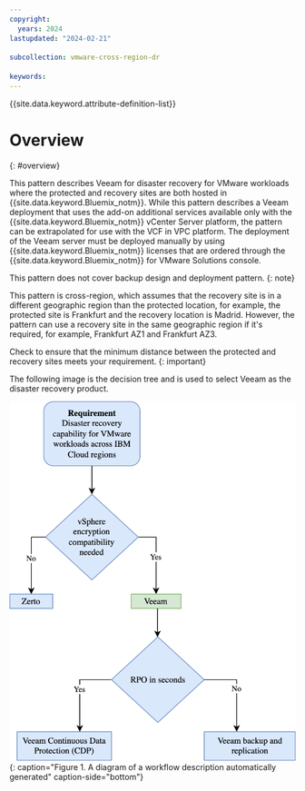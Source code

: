 ```yaml
---
copyright:
  years: 2024
lastupdated: "2024-02-21"

subcollection: vmware-cross-region-dr

keywords:
---
```

{{site.data.keyword.attribute-definition-list}}

# Overview
{: #overview}

This pattern describes Veeam for disaster recovery for VMware workloads where the protected and recovery sites are both hosted in {{site.data.keyword.Bluemix_notm}}. While this pattern describes a Veeam deployment that uses the add-on additional services available only with the {{site.data.keyword.Bluemix_notm}} vCenter Server platform, the pattern can be extrapolated for use with the VCF in VPC platform. The deployment of the Veeam server must be deployed manually by using {{site.data.keyword.Bluemix_notm}} licenses that are ordered through the {{site.data.keyword.Bluemix_notm}} for VMware Solutions console.

This pattern does not cover backup design and deployment pattern. {: note}

This pattern is cross-region, which assumes that the recovery site is in a different geographic region than the protected location, for example, the protected site is Frankfurt and the recovery location is Madrid. However, the pattern can use a recovery site in the same geographic region if it's required, for example, Frankfurt AZ1 and Frankfurt AZ3.

Check to ensure that the minimum distance between the protected and recovery sites meets your requirement. {: important}

The following image is the decision tree and is used to select Veeam as the disaster recovery product.

![A diagram of a workflow description that's automatically generated](image/decision_tree-Veeam.drawio.svg){: caption="Figure 1. A diagram of a workflow description automatically generated" caption-side="bottom"}
